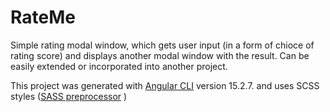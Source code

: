 # RateMe

Simple rating modal window, which gets user input (in a form of chioce of rating score) and displays another modal window with the result.
Can be easily extended or incorporated into another project.

This project was generated with [Angular CLI](https://github.com/angular/angular-cli) version 15.2.7. and uses SCSS styles ([SASS preprocessor](https://sass-lang.com/documentation/) )
